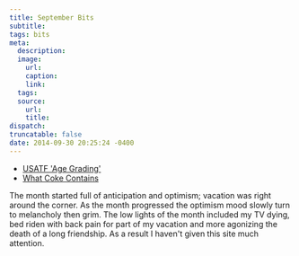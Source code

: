 ```yaml
---
title: September Bits
subtitle:
tags: bits
meta:
  description:
  image:
    url:
    caption:
    link:
  tags:
  source:
    url:
    title:
dispatch:
truncatable: false
date: 2014-09-30 20:25:24 -0400
---
```


* [USATF 'Age Grading'][agegrading]
* [What Coke Contains][coke]

[agegrading]: http://www.usatf.org/statistics/calculators/agegrading/
[coke]: https://medium.com/@kevin_ashton/what-coke-contains-221d449929ef

The month started full of anticipation and optimism; vacation was right around the corner. As the month progressed the optimism mood slowly turn to melancholy then grim. The low lights of the month included my TV dying, bed riden with back pain for part of my vacation and more agonizing the death of a long friendship. As a result I haven't given this site much attention.
